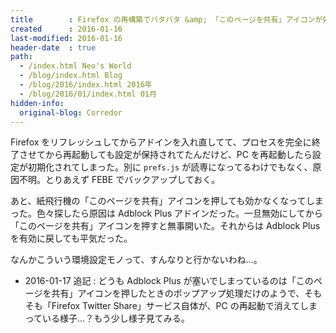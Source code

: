 ```yaml
---
title        : Firefox の再構築でバタバタ &amp; 「このページを共有」アイコンが効かなくなったら
created      : 2016-01-16
last-modified: 2016-01-16
header-date  : true
path:
  - /index.html Neo's World
  - /blog/index.html Blog
  - /blog/2016/index.html 2016年
  - /blog/2016/01/index.html 01月
hidden-info:
  original-blog: Corredor
---
```


Firefox をリフレッシュしてからアドインを入れ直してて、プロセスを完全に終了させてから再起動しても設定が保持されてたんだけど、PC を再起動したら設定が初期化されてしまった。別に `prefs.js` が読専になってるわけでもなく、原因不明。とりあえず FEBE でバックアップしておく。

あと、紙飛行機の「このページを共有」アイコンを押しても効かなくなってしまった。色々探したら原因は Adblock Plus アドインだった。一旦無効にしてから「このページを共有」アイコンを押すと無事開いた。それからは Adblock Plus を有効に戻しても平気だった。

なんかこういう環境設定モノって、すんなりと行かないわね…。

- 2016-01-17 追記 : どうも Adblock Plus が塞いでしまっているのは「このページを共有」アイコンを押したときのポップアップ処理だけのようで、そもそも「Firefox Twitter Share」サービス自体が、PC の再起動で消えてしまっている様子…？もう少し様子見てみる。

